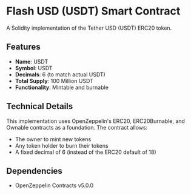 # Flash USD (USDT) Smart Contract

A Solidity implementation of the Tether USD (USDT) ERC20 token.

## Features

- **Name**: USDT
- **Symbol**: USDT
- **Decimals**: 6 (to match actual USDT)
- **Total Supply**: 100 Million USDT
- **Functionality**: Mintable and burnable

## Technical Details

This implementation uses OpenZeppelin's ERC20, ERC20Burnable, and Ownable contracts as a foundation. The contract allows:
- The owner to mint new tokens
- Any token holder to burn their tokens
- A fixed decimal of 6 (instead of the ERC20 default of 18)

## Dependencies

- OpenZeppelin Contracts v5.0.0 
